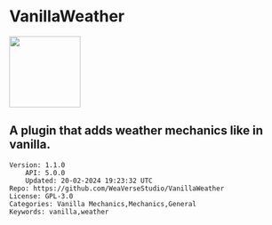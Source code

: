 # VanillaWeather
<img src="https://raw.githubusercontent.com/WeaVerseStudio/VanillaWeather/1bbb034db0403f0a7c49be7900ddd129e07959ed/image.png" width="128" height="128" />

## A plugin that adds weather mechanics like in vanilla.
```properties
Version: 1.1.0
    API: 5.0.0
    Updated: 20-02-2024 19:23:32 UTC
Repo: https://github.com/WeaVerseStudio/VanillaWeather
License: GPL-3.0
Categories: Vanilla Mechanics,Mechanics,General
Keywords: vanilla,weather
```
